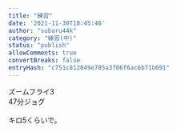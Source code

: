 ```yaml
---
title: "練習"
date: '2021-11-30T18:45:46'
author: "subaru44k"
category: "練習(中)"
status: "publish"
allowComments: true
convertBreaks: false
entryHash: "c751c812049e705a3f06f6ac6b71b691"
---
```

ズームフライ3<br>
47分ジョグ<br>
<br>
キロ5くらいで。

